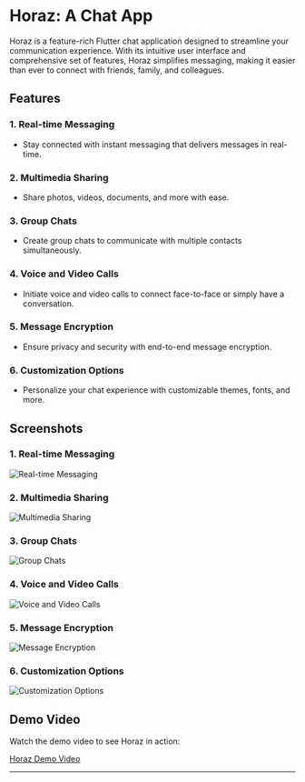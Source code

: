 # Horaz: A Chat App

Horaz is a feature-rich Flutter chat application designed to streamline your communication experience. With its intuitive user interface and comprehensive set of features, Horaz simplifies messaging, making it easier than ever to connect with friends, family, and colleagues.

## Features

### 1. Real-time Messaging
- Stay connected with instant messaging that delivers messages in real-time.

### 2. Multimedia Sharing
- Share photos, videos, documents, and more with ease.

### 3. Group Chats
- Create group chats to communicate with multiple contacts simultaneously.

### 4. Voice and Video Calls
- Initiate voice and video calls to connect face-to-face or simply have a conversation.

### 5. Message Encryption
- Ensure privacy and security with end-to-end message encryption.

### 6. Customization Options
- Personalize your chat experience with customizable themes, fonts, and more.

## Screenshots

### 1. Real-time Messaging
![Real-time Messaging](screenshots/real_time_messaging.png)

### 2. Multimedia Sharing
![Multimedia Sharing](screenshots/multimedia_sharing.png)

### 3. Group Chats
![Group Chats](screenshots/group_chats.png)

### 4. Voice and Video Calls
![Voice and Video Calls](screenshots/voice_video_calls.png)

### 5. Message Encryption
![Message Encryption](screenshots/message_encryption.png)

### 6. Customization Options
![Customization Options](screenshots/customization_options.png)

## Demo Video

Watch the demo video to see Horaz in action:

[Horaz Demo Video](https://example.com)

---
